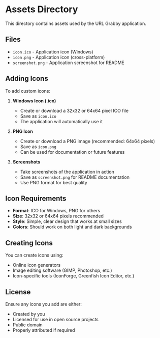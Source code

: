 # Assets Directory

This directory contains assets used by the URL Grabby application.

## Files

- `icon.ico` - Application icon (Windows)
- `icon.png` - Application icon (cross-platform)
- `screenshot.png` - Application screenshot for README

## Adding Icons

To add custom icons:

1. **Windows Icon (.ico)**
   - Create or download a 32x32 or 64x64 pixel ICO file
   - Save as `icon.ico`
   - The application will automatically use it

2. **PNG Icon**
   - Create or download a PNG image (recommended: 64x64 pixels)
   - Save as `icon.png`
   - Can be used for documentation or future features

3. **Screenshots**
   - Take screenshots of the application in action
   - Save as `screenshot.png` for README documentation
   - Use PNG format for best quality

## Icon Requirements

- **Format**: ICO for Windows, PNG for others
- **Size**: 32x32 or 64x64 pixels recommended
- **Style**: Simple, clear design that works at small sizes
- **Colors**: Should work on both light and dark backgrounds

## Creating Icons

You can create icons using:
- Online icon generators
- Image editing software (GIMP, Photoshop, etc.)
- Icon-specific tools (IconForge, Greenfish Icon Editor, etc.)

## License

Ensure any icons you add are either:
- Created by you
- Licensed for use in open source projects
- Public domain
- Properly attributed if required